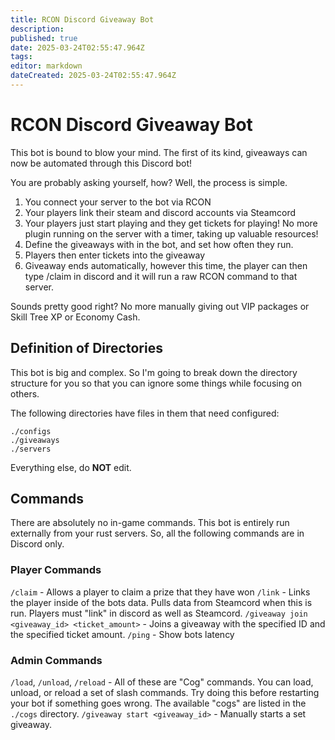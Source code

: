 ```yaml
---
title: RCON Discord Giveaway Bot
description: 
published: true
date: 2025-03-24T02:55:47.964Z
tags: 
editor: markdown
dateCreated: 2025-03-24T02:55:47.964Z
---
```


# RCON Discord Giveaway Bot

This bot is bound to blow your mind. The first of its kind, giveaways can now be automated through this Discord bot!

You are probably asking yourself, how? Well, the process is simple.

1. You connect your server to the bot via RCON
2. Your players link their steam and discord accounts via Steamcord
3. Your players just start playing and they get tickets for playing! No more plugin running on the server with a timer, taking up valuable resources!
4. Define the giveaways with in the bot, and set how often they run.
5. Players then enter tickets into the giveaway
6. Giveaway ends automatically, however this time, the player can then type /claim in discord and it will run a raw RCON command to that server.

Sounds pretty good right? No more manually giving out VIP packages or Skill Tree XP or Economy Cash.

## Definition of Directories

This bot is big and complex. So I'm going to break down the directory structure for you so that you can ignore some things while focusing on others.

The following directories have files in them that need configured:

```
./configs
./giveaways
./servers
```
Everything else, do **NOT** edit.

## Commands
There are absolutely no in-game commands. This bot is entirely run externally from your rust servers. So, all the following commands are in Discord only.

### Player Commands
`/claim` - Allows a player to claim a prize that they have won
`/link` - Links the player inside of the bots data. Pulls data from Steamcord when this is run. Players must "link" in discord as well as Steamcord.
`/giveaway join <giveaway_id> <ticket_amount>` - Joins a giveaway with the specified ID and the specified ticket amount.
`/ping` - Show bots latency

### Admin Commands
`/load`, `/unload`, `/reload` - All of these are "Cog" commands. You can load, unload, or reload a set of slash commands. Try doing this before restarting your bot if something goes wrong. The available "cogs" are listed in the `./cogs` directory.
`/giveaway start <giveaway_id>` - Manually starts a set giveaway.
